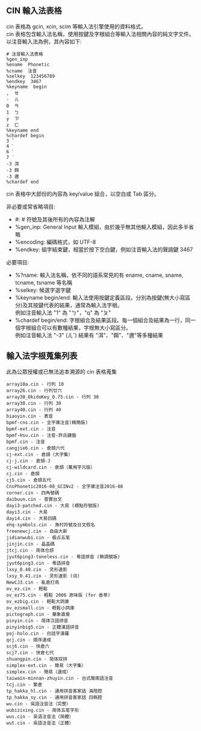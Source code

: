 ## CIN 輸入法表格

cin 表格為 gcin, xcin, scim 等輸入法引擎使用的資料格式。  
cin 表格包含輸入法名稱，使用按鍵及字根組合等輸入法相關內容的純文字文件。  
以注音輸入法為例，其內容如下:

    # 注音輸入法表格
    %gen_inp
    %ename  Phonetic
    %cname  注音
    %selkey  123456789
    %endkey  3467
    %keyname  begin
    ,  ㄝ
    -  ㄦ
    0  ㄢ
    1  ㄅ
    y  ㄗ
    z  ㄈ
    %keyname end
    %chardef begin
    3 ˇ
    4 ˋ
    6 ˊ
    7 ˙
    -3 洱
    -3 餌
    -3 邇
    %chardef end

cin 表格中大部份的內容為 key/value 組合，以空白或 Tab 區分。

非必要或常省略項目:

* #: # 符號及其後所有的內容為注解
* %gen_inp: General Input 輸入模組，由於幾乎無其他輸入模組，因此多半省略
* %encoding: 編碼格式，如 UTF-8 
* %endkey: 組字結束鍵，相當於按下空白鍵，例如注音輸入法的聲調鍵 3467

必要項目:

* %?name: 輸入法名稱，依不同的語系常見的有 ename, cname, sname, tcname, tsname 等名稱
* %selkey: 候選字選字鍵
* %keyname begin/end: 輸入法使用按鍵定義區段。分別為按鍵(無大小寫區分)及其按鍵代表的結果，通常為輸入法字根。  
例如注音輸入法 "1" 為 "ㄅ"，"q" 為 "ㄆ"
* %chardef begin/end: 字根組合及結果區段。每一個組合及結果為一行，同一個字根組合可以有數種結果，字根無大小寫區分。  
例如注音輸入法 "-3" (ㄦˇ) 結果有 "洱"、"餌"、"邇"等多種結果

## 輸入法字根蒐集列表

此為公眾授權或已無法追本溯源的 cin 表格蒐集


    array10a.cin - 行列 10
    array26.cin - 行列廿六
    array30_OkidoKey_0.75.cin - 行列 30
    array30.cin - 行列 30
    array40.cin - 行列 40
    biaoyin.cin - 表音
    bpmf-cns.cin - 全字庫注音(精簡版)
    bpmf-ext.cin - 注音
    bpmf-Hsu.cin - 注音-許氏鍵盤
    bpmf.cin - 注音
    cangjie6.cin - 倉頡六代
    cj-ext.cin - 倉頡（大字集）
    cj-j.cin - 倉頡-J
    cj-wildcard.cin - 倉頡（萬用字元版）
    cj.cin - 倉頡
    cj5.cin - 倉頡五代
    CnsPhonetic2016-08_GCINv2 - 全字庫注音2016-08
    corner.cin - 四角號碼
    daibuun.cin - 普實台文
    dayi3-patched.cin - 大易 (標點符號版)
    dayi3.cin - 大易
    dayi4.cin - 大易四碼
    ehq-symbols.cin - 漁村符號及日文假名
    freenewcj.cin - 自由大新
    jidianwubi.cin - 极点五笔
    jinjin.cin - 晶晶碼
    jtcj.cin - 简体仓颉
    jyut6ping3-toneless.cin - 粵語拼音 (無調號版)
    jyut6ping3.cin - 粵語拼音
    lxsy_0.40.cin - 灵形速影
    lxsy_0.41.cin - 灵形速影 (词)
    NewCJ3.cin - 亂倉打鳥
    ov_ez.cin - 輕鬆
    ov_ez75.cin - 輕鬆 2006 原味版 (for 香草)
    ov_ezbig.cin - 輕鬆大詞庫
    ov_ezsmall.cin - 輕鬆小詞庫
    pictograph.cin - 華象直覺
    pinyin.cin - 简体汉語拼音
    pinyinbig5.cin - 正體漢語拼音
    poj-holo.cin - 白話字漢羅
    qcj.cin - 順序速成
    scj6.cin - 快倉六
    scj7.cin - 快倉七代
    shuangpin.cin - 简体双拼
    simplex-ext.cin - 簡易（大字集）
    simplex.cin - 簡易（速成）
    taiwain-minnan-zhuyin.cin - 台式閩南語注音
    tcj.cin - 繁倉
    tp_hakka_hl.cin - 通用拼音客家話 海陸腔
    tp_hakka_sy.cin - 通用拼音客家話 四縣腔
    wu.cin - 吳語注音法（完整）
    wubizixing.cin - 简体五笔字形
    wus.cin - 吴语注音法（简體）
    wut.cin - 吳語注音法（正體）

